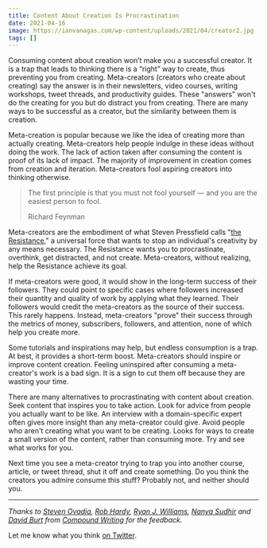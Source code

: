 ```yaml
---
title: Content About Creation Is Procrastination
date: 2021-04-16
image: https://ianvanagas.com/wp-content/uploads/2021/04/creator2.jpg
tags: []
---
```

Consuming content about creation won’t make you a successful creator. It is a trap that leads to thinking there is a “right” way to create, thus preventing you from creating. Meta-creators (creators who create about creating) say the answer is in their newsletters, video courses, writing workshops, tweet threads, and productivity guides. These "answers" won't do the creating for you but do distract you from creating. There are many ways to be successful as a creator, but the similarity between them is creation.

Meta-creation is popular because we like the idea of creating more than actually creating. Meta-creators help people indulge in these ideas without doing the work. The lack of action taken after consuming the content is proof of its lack of impact. The majority of improvement in creation comes from creation and iteration. Meta-creators fool aspiring creators into thinking otherwise.

> The first principle is that you must not fool yourself — and you are the easiest person to fool.
> 
> Richard Feynman

Meta-creators are the embodiment of what Steven Pressfield calls "[the Resistance](https://en.wikipedia.org/wiki/Resistance_\(creativity\))," a universal force that wants to stop an individual's creativity by any means necessary. The Resistance wants you to procrastinate, overthink, get distracted, and not create. Meta-creators, without realizing, help the Resistance achieve its goal.

If meta-creators were good, it would show in the long-term success of their followers. They could point to specific cases where followers increased their quantity and quality of work by applying what they learned. Their followers would credit the meta-creators as the source of their success. This rarely happens. Instead, meta-creators "prove" their success through the metrics of money, subscribers, followers, and attention, none of which help you create more.

Some tutorials and inspirations may help, but endless consumption is a trap. At best, it provides a short-term boost. Meta-creators should inspire or improve content creation. Feeling uninspired after consuming a meta-creator's work is a bad sign. It is a sign to cut them off because they are wasting your time.

There are many alternatives to procrastinating with content about creation. Seek content that inspires you to take action. Look for advice from people you actually want to be like. An interview with a domain-specific expert often gives more insight than any meta-creator could give. Avoid people who aren't creating what you want to be creating. Looks for ways to create a small version of the content, rather than consuming more. Try and see what works for you.

Next time you see a meta-creator trying to trap you into another course, article, or tweet thread, shut it off and create something. Do you think the creators you admire consume this stuff? Probably not, and neither should you.

* * *

_Thanks to  [Steven Ovadia](https://steven.ovadia.org/), [Rob Hardy](https://ungated.media/), [Ryan J. Williams](https://www.ryanjwill.com/), [Nanya Sudhir](https://solo.to/nanya) and_ _[David Burt](https://davidburt.substack.com/)_  _from  [Compound Writing](https://www.compoundwriting.com/) for the feedback._

Let me know what you think [on Twitter](http://twitter.com/ianvanagas).

